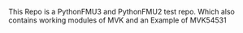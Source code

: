This Repo is a PythonFMU3 and PythonFMU2 test repo. Which also contains working modules of MVK and an Example of MVK54531
